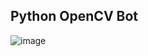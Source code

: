 ## Python OpenCV Bot 


![image](https://github.com/capmichal/opencv_bot/assets/130446782/c5902916-c87f-4293-830a-80bebcd43ca4)
